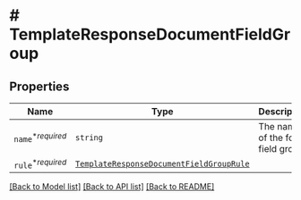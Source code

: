 # # TemplateResponseDocumentFieldGroup



## Properties

Name | Type | Description | Notes
------------ | ------------- | ------------- | -------------
| `name`<sup>*_required_</sup> | ```string``` |  The name of the form field group.  |  |
| `rule`<sup>*_required_</sup> | [```TemplateResponseDocumentFieldGroupRule```](TemplateResponseDocumentFieldGroupRule.md) |    |  |

[[Back to Model list]](../../README.md#models) [[Back to API list]](../../README.md#endpoints) [[Back to README]](../../README.md)
